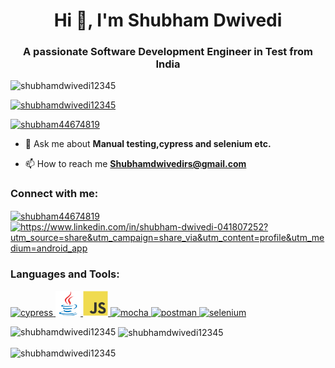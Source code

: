 <h1 align="center">Hi 👋, I'm Shubham Dwivedi</h1>
<h3 align="center">A passionate Software Development Engineer in Test from India</h3>

<p align="left"> <img src="https://komarev.com/ghpvc/?username=shubhamdwivedi12345&label=Profile%20views&color=0e75b6&style=flat" alt="shubhamdwivedi12345" /> </p>

<p align="left"> <a href="https://github.com/ryo-ma/github-profile-trophy"><img src="https://github-profile-trophy.vercel.app/?username=shubhamdwivedi12345" alt="shubhamdwivedi12345" /></a> </p>

<p align="left"> <a href="https://twitter.com/shubham44674819" target="blank"><img src="https://img.shields.io/twitter/follow/shubham44674819?logo=twitter&style=for-the-badge" alt="shubham44674819" /></a> </p>

- 💬 Ask me about **Manual testing,cypress and selenium etc.**

- 📫 How to reach me **Shubhamdwivedirs@gmail.com**

<h3 align="left">Connect with me:</h3>
<p align="left">
<a href="https://twitter.com/shubham44674819" target="blank"><img align="center" src="https://raw.githubusercontent.com/rahuldkjain/github-profile-readme-generator/master/src/images/icons/Social/twitter.svg" alt="shubham44674819" height="30" width="40" /></a>
<a href="https://linkedin.com/in/https://www.linkedin.com/in/shubham-dwivedi-041807252?utm_source=share&utm_campaign=share_via&utm_content=profile&utm_medium=android_app" target="blank"><img align="center" src="https://raw.githubusercontent.com/rahuldkjain/github-profile-readme-generator/master/src/images/icons/Social/linked-in-alt.svg" alt="https://www.linkedin.com/in/shubham-dwivedi-041807252?utm_source=share&utm_campaign=share_via&utm_content=profile&utm_medium=android_app" height="30" width="40" /></a>
</p>

<h3 align="left">Languages and Tools:</h3>
<p align="left"> <a href="https://www.cypress.io" target="_blank" rel="noreferrer"> <img src="https://raw.githubusercontent.com/simple-icons/simple-icons/6e46ec1fc23b60c8fd0d2f2ff46db82e16dbd75f/icons/cypress.svg" alt="cypress" width="40" height="40"/> </a> <a href="https://www.java.com" target="_blank" rel="noreferrer"> <img src="https://raw.githubusercontent.com/devicons/devicon/master/icons/java/java-original.svg" alt="java" width="40" height="40"/> </a> <a href="https://developer.mozilla.org/en-US/docs/Web/JavaScript" target="_blank" rel="noreferrer"> <img src="https://raw.githubusercontent.com/devicons/devicon/master/icons/javascript/javascript-original.svg" alt="javascript" width="40" height="40"/> </a> <a href="https://mochajs.org" target="_blank" rel="noreferrer"> <img src="https://www.vectorlogo.zone/logos/mochajs/mochajs-icon.svg" alt="mocha" width="40" height="40"/> </a> <a href="https://postman.com" target="_blank" rel="noreferrer"> <img src="https://www.vectorlogo.zone/logos/getpostman/getpostman-icon.svg" alt="postman" width="40" height="40"/> </a> <a href="https://www.selenium.dev" target="_blank" rel="noreferrer"> <img src="https://raw.githubusercontent.com/detain/svg-logos/780f25886640cef088af994181646db2f6b1a3f8/svg/selenium-logo.svg" alt="selenium" width="40" height="40"/> </a> </p>

<p><img align="left" src="https://github-readme-stats.vercel.app/api/top-langs?username=shubhamdwivedi12345&show_icons=true&locale=en&layout=compact" alt="shubhamdwivedi12345" /></p>

<p>&nbsp;<img align="center" src="https://github-readme-stats.vercel.app/api?username=shubhamdwivedi12345&show_icons=true&locale=en" alt="shubhamdwivedi12345" /></p>

<p><img align="center" src="https://github-readme-streak-stats.herokuapp.com/?user=shubhamdwivedi12345&" alt="shubhamdwivedi12345" /></p>
